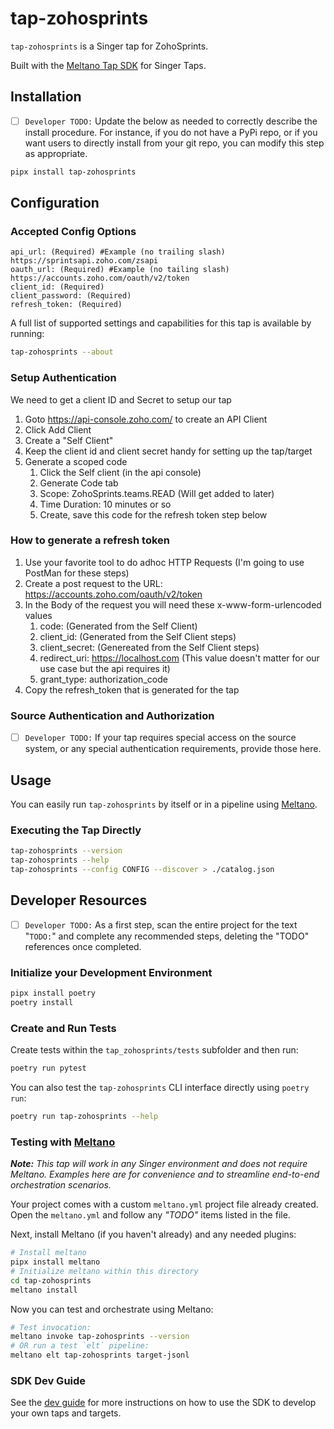 # tap-zohosprints

`tap-zohosprints` is a Singer tap for ZohoSprints.

Built with the [Meltano Tap SDK](https://sdk.meltano.com) for Singer Taps.

## Installation

- [ ] `Developer TODO:` Update the below as needed to correctly describe the install procedure. For instance, if you do not have a PyPi repo, or if you want users to directly install from your git repo, you can modify this step as appropriate.

```bash
pipx install tap-zohosprints
```

## Configuration

### Accepted Config Options
```
api_url: (Required) #Example (no trailing slash) https://sprintsapi.zoho.com/zsapi
oauth_url: (Required) #Example (no tailing slash) https://accounts.zoho.com/oauth/v2/token
client_id: (Required) 
client_password: (Required)
refresh_token: (Required)
```

A full list of supported settings and capabilities for this
tap is available by running:

```bash
tap-zohosprints --about
```
### Setup Authentication
We need to get a client ID and Secret to setup our tap
1. Goto https://api-console.zoho.com/ to create an API Client
1. Click Add Client
1. Create a "Self Client"
1. Keep the client id and client secret handy for setting up the tap/target
1. Generate a scoped code
    1. Click the Self client (in the api console)
    1. Generate Code tab
    1. Scope: ZohoSprints.teams.READ (Will get added to later)
    1. Time Duration: 10 minutes or so
    1. Create, save this code for the refresh token step below

### How to generate a refresh token
1. Use your favorite tool to do adhoc HTTP Requests (I'm going to use PostMan for these steps)
1. Create a post request to the URL: https://accounts.zoho.com/oauth/v2/token
1. In the Body of the request you will need these x-www-form-urlencoded values
    1. code: (Generated from the Self Client)
    1. client_id: (Generated from the Self Client steps)
    1. client_secret: (Genereated from the Self Client steps)
    1. redirect_uri: https://localhost.com (This value doesn't matter for our use case but the api requires it)
    1. grant_type: authorization_code
1. Copy the refresh_token that is generated for the tap

### Source Authentication and Authorization

- [ ] `Developer TODO:` If your tap requires special access on the source system, or any special authentication requirements, provide those here.

## Usage

You can easily run `tap-zohosprints` by itself or in a pipeline using [Meltano](https://meltano.com/).

### Executing the Tap Directly

```bash
tap-zohosprints --version
tap-zohosprints --help
tap-zohosprints --config CONFIG --discover > ./catalog.json
```

## Developer Resources

- [ ] `Developer TODO:` As a first step, scan the entire project for the text "`TODO:`" and complete any recommended steps, deleting the "TODO" references once completed.

### Initialize your Development Environment

```bash
pipx install poetry
poetry install
```

### Create and Run Tests

Create tests within the `tap_zohosprints/tests` subfolder and
  then run:

```bash
poetry run pytest
```

You can also test the `tap-zohosprints` CLI interface directly using `poetry run`:

```bash
poetry run tap-zohosprints --help
```

### Testing with [Meltano](https://www.meltano.com)

_**Note:** This tap will work in any Singer environment and does not require Meltano.
Examples here are for convenience and to streamline end-to-end orchestration scenarios._

Your project comes with a custom `meltano.yml` project file already created. Open the `meltano.yml` and follow any _"TODO"_ items listed in
the file.

Next, install Meltano (if you haven't already) and any needed plugins:

```bash
# Install meltano
pipx install meltano
# Initialize meltano within this directory
cd tap-zohosprints
meltano install
```

Now you can test and orchestrate using Meltano:

```bash
# Test invocation:
meltano invoke tap-zohosprints --version
# OR run a test `elt` pipeline:
meltano elt tap-zohosprints target-jsonl
```

### SDK Dev Guide

See the [dev guide](https://sdk.meltano.com/en/latest/dev_guide.html) for more instructions on how to use the SDK to 
develop your own taps and targets.
